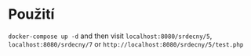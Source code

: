 # Použití
`docker-compose up -d` and then visit `localhost:8080/srdecny/5`, `localhost:8080/srdecny/7` or `http://localhost:8080/srdecny/5/test.php`